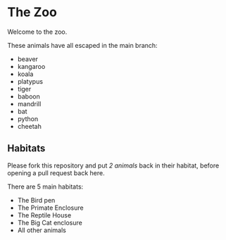 # The Zoo

Welcome to the zoo.

These animals have all escaped in the main branch:

- beaver
- kangaroo
- koala
- platypus
- tiger
- baboon
- mandrill
- bat
- python
- cheetah


## Habitats

Please fork this repository and put *2 animals* back in their habitat, before opening a pull request back here.

There are 5 main habitats:
- The Bird pen
- The Primate Enclosure
- The Reptile House
- The Big Cat enclosure
- All other animals